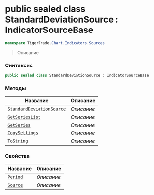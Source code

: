 
# public sealed class StandardDeviationSource : IndicatorSourceBase
```csharp
namespace TigerTrade.Chart.Indicators.Sources
```



> Описание

### Синтаксис
```csharp
public sealed class StandardDeviationSource : IndicatorSourceBase
```


### Методы
| Название | Описание |
| --- | --- |
| [`StandardDeviationSource`](./StandardDeviationSource.cs/Методы/StandardDeviationSource.md) | *Описание* |
| [`GetSeriesList`](./StandardDeviationSource.cs/Методы/GetSeriesList.md) | *Описание* |
| [`GetSeries`](./StandardDeviationSource.cs/Методы/GetSeries.md) | *Описание* |
| [`CopySettings`](./StandardDeviationSource.cs/Методы/CopySettings.md) | *Описание* |
| [`ToString`](./StandardDeviationSource.cs/Методы/ToString.md) | *Описание* |

### Свойства
| Название | Описание |
| --- | --- |
| [`Period`](./StandardDeviationSource.cs/Свойства/Period.md) | *Описание* |
| [`Source`](./StandardDeviationSource.cs/Свойства/Source.md) | *Описание* |




